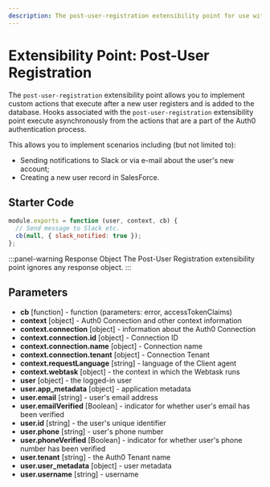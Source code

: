 ```yaml
---
description: The post-user-registration extensibility point for use with Auth0 Hooks
---
```


# Extensibility Point: Post-User Registration

The `post-user-registration` extensibility point allows you to implement custom actions that execute after a new user registers and is added to the database. Hooks associated with the `post-user-registration` extensibility point execute asynchronously from the actions that are a part of the Auth0 authentication process.

This allows you to implement scenarios including (but not limited to):

* Sending notifications to Slack or via e-mail about the user's new account;
* Creating a new user record in SalesForce.

## Starter Code

```js
module.exports = function (user, context, cb) {
  // Send message to Slack etc.
  cb(null, { slack_notified: true });
};
```

:::panel-warning Response Object
The Post-User Registration extensibility point ignores any response object.
:::

## Parameters

* **cb** [function] - function (parameters: error, accessTokenClaims)
* **context** [object] - Auth0 Connection and other context information
* **context.connection** [object] - information about the Auth0 Connection
* **context.connection.id** [object] - Connection ID
* **context.connection.name** [object] - Connection name
* **context.connection.tenant** [object] - Connection Tenant
* **context.requestLanguage** [string] - language of the Client agent
* **context.webtask** [object] - the context in which the Webtask runs
* **user** [object] - the logged-in user
* **user.app_metadata** [object] - application metadata
* **user.email** [string] - user's email address
* **user.emailVerified** [Boolean] - indicator for whether user's email has been verified
* **user.id** [string] - the user's unique identifier
* **user.phone** [string] - user's phone number
* **user.phoneVerified** [Boolean] - indicator for whether user's phone number has been verified
* **user.tenant** [string] - the Auth0 Tenant name
* **user.user_metadata** [object] - user metadata
* **user.username** [string] - username
